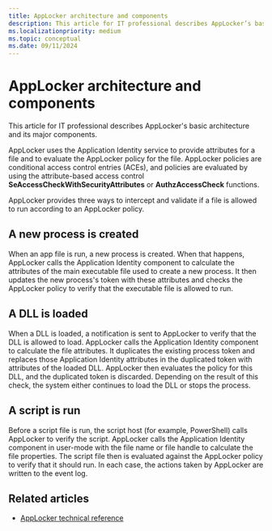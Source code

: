 ```yaml
---
title: AppLocker architecture and components
description: This article for IT professional describes AppLocker’s basic architecture and its major components.
ms.localizationpriority: medium
ms.topic: conceptual
ms.date: 09/11/2024
---
```


# AppLocker architecture and components

This article for IT professional describes AppLocker's basic architecture and its major components.

AppLocker uses the Application Identity service to provide attributes for a file and to evaluate the AppLocker policy for the file. AppLocker policies are conditional access control entries (ACEs), and policies are evaluated by using the attribute-based access control **SeAccessCheckWithSecurityAttributes** or **AuthzAccessCheck** functions.

AppLocker provides three ways to intercept and validate if a file is allowed to run according to an AppLocker policy.

## A new process is created

When an app file is run, a new process is created. When that happens, AppLocker calls the Application Identity component to calculate the attributes of the main executable file used to create a new process. It then updates the new process's token with these attributes and checks the AppLocker policy to verify that the executable file is allowed to run.

## A DLL is loaded

When a DLL is loaded, a notification is sent to AppLocker to verify that the DLL is allowed to load. AppLocker calls the Application Identity component to calculate the file attributes. It duplicates the existing process token and replaces those Application Identity attributes in the duplicated token with attributes of the loaded DLL. AppLocker then evaluates the policy for this DLL, and the duplicated token is discarded. Depending on the result of this check, the system either continues to load the DLL or stops the process.

## A script is run

Before a script file is run, the script host (for example, PowerShell) calls AppLocker to verify the script. AppLocker calls the Application Identity component in user-mode with the file name or file handle to calculate the file properties. The script file then is evaluated against the AppLocker policy to verify that it should run. In each case, the actions taken by AppLocker are written to the event log.

## Related articles

- [AppLocker technical reference](applocker-technical-reference.md)
